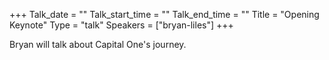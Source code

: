 +++
Talk_date = ""
Talk_start_time = ""
Talk_end_time = ""
Title = "Opening Keynote"
Type = "talk"
Speakers = ["bryan-liles"]
+++

Bryan will talk about Capital One's journey.
